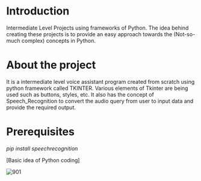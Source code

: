 # Introduction
Intermediate Level Projects using frameworks of Python. The idea behind creating these projects is to provide an easy approach towards the (Not-so-much complex) concepts in Python. 

# About the project
It is a intermediate level voice assistant program created from scratch using python framework called TKINTER. 
Various elements of Tkinter are being used such as buttons, styles, etc.
It also has the concept of Speech_Recognition to convert the audio query from user to input data and provide the required output.

# Prerequisites
*pip install speechrecognition*

[Basic idea of Python coding]

![901](https://user-images.githubusercontent.com/57063763/99848248-71902a80-2b9f-11eb-92dc-a5bc5401986f.png)
